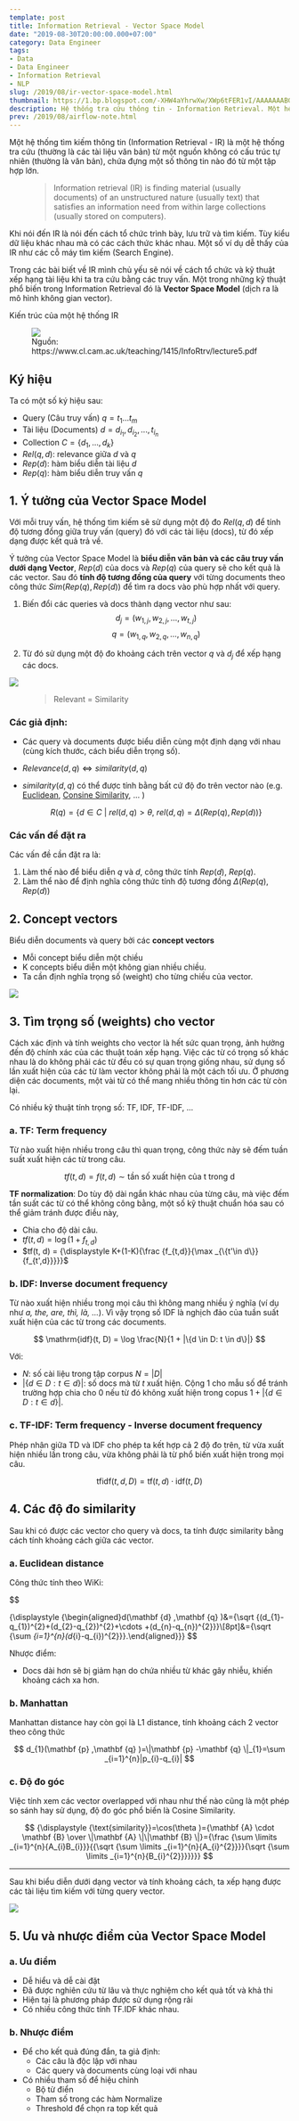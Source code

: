 ```yaml
---
template: post
title: Information Retrieval - Vector Space Model
date: "2019-08-30T20:00:00.000+07:00"
category: Data Engineer
tags:
- Data
- Data Engineer
- Information Retrieval
- NLP
slug: /2019/08/ir-vector-space-model.html
thumbnail: https://1.bp.blogspot.com/-XHW4aYhrwXw/XWp6tFER1vI/AAAAAAABGLc/AsRMlDpxMwAcoUFOjZMV1fK-0FfnZEmEwCLcBGAs/s1600/Screen%2BShot%2B2019-08-31%2Bat%2B8.48.04%2BPM.png
description: Hệ thống tra cứu thông tin - Information Retrieval. Một hệ thống tìm kiếm thông tin (Information Retrieval - IR) là một hệ thống tra cứu (thường là các tài liệu văn bản) từ một nguồn không có cấu trúc tự nhiên (thường là văn bản), chứa đựng một số thông tin nào đó từ một tập hợp lớn. Một trong những kỹ thuật phổ biến trong Information Retrieval đó là Vector Space Model. 
prev: /2019/08/airflow-note.html
---
```


Một hệ thống tìm kiếm thông tin (Information Retrieval - IR) là một hệ thống tra cứu (thường là các tài liệu văn bản) từ một nguồn không có cấu trúc tự nhiên (thường là văn bản), chứa đựng một số thông tin nào đó từ một tập hợp lớn. 


<figure>
	<blockquote>
		<p>Information retrieval (IR) is finding material (usually documents) of an unstructured nature (usually text) that satisfies an information need from within large collections (usually stored on computers).</p>
	</blockquote>
</figure>

Khi nói đến IR là nói đến cách tổ chức trình bày, lưu trữ và tìm kiếm. Tùy kiểu dữ liệu khác nhau mà có các cách thức khác nhau. Một số ví dụ dễ thấy của IR như các cỗ máy tìm kiếm (Search Engine). 

Trong các bài biết về IR mình chủ yếu sẽ nói về cách tổ chức và kỹ thuật xếp hạng tài liệu khi ta tra cứu bằng các truy vấn. Một trong những kỹ thuật phổ biến trong Information Retrieval đó là **Vector Space Model** (dịch ra là mô hình không gian vector).

Kiến trúc của một hệ thống IR

<figure>
  <img src="../../media/2019/ir-vector-space-model/IR-infra.png" />
  <figcaption>Nguồn: https://www.cl.cam.ac.uk/teaching/1415/InfoRtrv/lecture5.pdf</figcaption>
</figure>


## Ký hiệu

Ta có một số ký hiệu sau:
- Query (Câu truy vấn) $q = t_1 ... t_m$
- Tài liệu (Documents) $d = d_{i_1}, d_{i_2}, ..., t_{i_n}$
- Collection $C = \{d_1, ..., d_k\}$
- $Rel(q, d)$: relevance giữa $d$ và $q$
- $Rep(d)$: hàm biểu diễn tài liệu $d$
- $Rep(q)$: hàm biểu diễn truy vấn $q$


## 1. Ý tưởng của Vector Space Model

Với mỗi truy vấn, hệ thống tìm kiếm sẽ sử dụng một độ đo $Rel(q, d)$ để tính độ tương đồng giữa truy vấn (query) đó với các tài liệu (docs), từ đó xếp dạng được kết quả trả về.


Ý tưởng của Vector Space Model là **biểu diễn văn bản và các câu truy vấn dưới dạng Vector**, $Rep(d)$ của docs và $Rep(q)$ của query sẽ cho kết quả là các vector. Sau đó **tính độ tương đồng của query** với từng documents theo công thức $Sim(Rep(q), Rep(d))$ để tìm ra docs vào phù hợp nhất với query.

1. Biến đổi các queries và docs thành dạng vector như sau:
$$
d_j = ( w_{1,j} ,w_{2,j} , \dotsc ,w_{t,j} )
$$
$$
q = ( w_{1,q} ,w_{2,q} , \dotsc ,w_{n,q} )
$$

2. Từ đó sử dụng một độ đo khoảng cách trên vector $q$ và $d_j$ để xếp hạng các docs. 

![](../../media/2019/ir-vector-space-model/query-vs-docs.svg)


<figure>
	<blockquote>
		<p>Relevant = Similarity</p>
	</blockquote>
</figure>

### Các giả định:

 - Các query và documents được biểu diễn cùng một định dạng với nhau (cùng kích thước, cách biểu diễn trọng số).
 - $Relevance(d, q) \Leftrightarrow similarity(d, q)$

 - $similarity(d, q)$ có thể được tính bằng bất cứ độ đo trên vector nào (e.g. [Euclidean](https://en.wikipedia.org/wiki/Euclidean_vector#Dot_product), [Consine Similarity](https://en.wikipedia.org/wiki/Cosine_similarity), ... )

    $$
        R(q) = \{ d \in C\ |\ rel(d, q) > \theta,\ rel(d, q) = \Delta( Rep(q), Rep(d) ) \}
    $$



### Các vấn đề đặt ra 

Các vấn đề cần đặt ra là:
1. Làm thế nào để biểu diễn $q$ và $d$, công thức tính $Rep(d)$, $Rep(q)$.
2. Làm thể nào để định nghĩa công thức tính độ tương đồng $\Delta( Rep(q), Rep(d) )$

## 2. Concept vectors


Biểu diễn documents và query bởi các **concept vectors**
 - Mỗi concept biểu diễn một chiều
 - K concepts biểu diễn một không gian nhiều chiều.
 - Ta cần định nghĩa trọng số (weight) cho từng chiều của vector.

![](../../media/2019/ir-vector-space-model/concept-vector.svg)


## 3. Tìm trọng số (weights) cho vector

Cách xác định và tính weights cho vector là hết sức quan trọng, ảnh hưởng đến độ chính xác của các thuật toán xếp hạng. Việc các từ có trọng số khác nhau là do không phải các từ đều có sự quan trọng giống nhau, sử dụng số lần xuất hiện của các từ làm vector không phải là một cách tối ưu. Ở phương diện các documents, một vài từ có thể mang nhiều thông tin hơn các từ còn lại.

Có nhiều kỹ thuật tính trọng số: TF, IDF, TF-IDF, ...

### a. TF: Term frequency

Từ nào xuất hiện nhiều trong câu thì quan trọng, công thức này sẽ đếm tuần suất xuất hiện các từ trong câu.

$$
    tf(t, d) = f(t, d) \sim \text{tần số xuất hiện của t trong d}
$$

**TF normalization**: Do tùy độ dài ngắn khác nhau của từng câu, mà việc đếm tần suất các từ có thể không công bằng, một số kỹ thuật chuẩn hóa sau có thể giảm tránh được điều này, 
- Chia cho độ dài câu.
- $tf(t, d) = \log(1+f_{{t,d}})$
- $tf(t, d) = {\displaystyle K+(1-K){\frac {f_{t,d}}{\max _{\{t'\in d\}}{f_{t',d}}}}}$

### b. IDF: Inverse document frequency

Từ nào xuất hiện nhiều trong mọi câu thì không mang nhiều ý nghĩa (ví dụ như *a, the, are, thì, là, ...*). Vì vậy trọng số IDF là nghịch đảo của tuần suất xuất hiện của các từ trong các documents.

$$
 \mathrm{idf}(t, D) =  \log \frac{N}{1 + |\{d \in D: t \in d\}|}
$$

Với:
- $N$: số cài liệu trong tập corpus $N = {|D|}$
- $|\{d \in D: t \in d\}|$: số docs mà từ $t$ xuất hiện. Cộng 1 cho mẫu số để tránh trường hợp chia cho 0 nếu từ đó không xuất hiện trong copus $1 + |\{d \in D: t \in d\}|$.

### c. TF-IDF: Term frequency - Inverse document frequency

Phép nhân giữa TD và IDF cho phép ta kết hợp cả 2 độ đo trên, từ vừa xuất hiện nhiều lần trong câu, vừa không phải là từ phổ biến xuất hiện trong mọi câu.

$$
    {\displaystyle \mathrm {tfidf} (t,d,D)=\mathrm {tf} (t,d)\cdot \mathrm {idf} (t,D)}
$$

## 4. Các độ đo similarity

Sau khi có được các vector cho query và docs, ta tính được similarity bằng cách tính khoảng cách giữa các vector.

### a. Euclidean distance

Công thức tính theo WiKi:

$$

{\displaystyle {\begin{aligned}d(\mathbf {d} ,\mathbf {q} )&={\sqrt {(d_{1}-q_{1})^{2}+(d_{2}-q_{2})^{2}+\cdots +(d_{n}-q_{n})^{2}}}\\[8pt]&={\sqrt {\sum _{i=1}^{n}(d_{i}-q_{i})^{2}}}.\end{aligned}}}
$$

Nhược điểm:
- Docs dài hơn sẽ bị giảm hạn do chứa nhiều từ khác gây nhiễu, khiến khoảng cách xa hơn.

### b. Manhattan

Manhattan distance hay còn gọi là L1 distance, tính khoảng cách 2 vector theo công thức

$$
    d_{1}(\mathbf {p} ,\mathbf {q} )=\|\mathbf {p} -\mathbf {q} \|_{1}=\sum _{i=1}^{n}|p_{i}-q_{i}|
$$



### c. Độ đo góc 

Việc tính xem các vector overlapped với nhau như thế nào cũng là một phép so sánh hay sử dụng, độ đo góc phổ biến là Cosine Similarity.

$$
{\displaystyle {\text{similarity}}=\cos(\theta )={\mathbf {A} \cdot \mathbf {B}  \over \|\mathbf {A} \|\|\mathbf {B} \|}={\frac {\sum \limits _{i=1}^{n}{A_{i}B_{i}}}{{\sqrt {\sum \limits _{i=1}^{n}{A_{i}^{2}}}}{\sqrt {\sum \limits _{i=1}^{n}{B_{i}^{2}}}}}}}
$$


-----

Sau khi biểu diễn dưới dạng vector và tính khoảng cách, ta xếp hạng được các tài liệu tìm kiếm với từng query vector.

![](../../media/2019/ir-vector-space-model/query-vs-docs-sorted.svg)


## 5. Ưu và nhược điểm của Vector Space Model

### a. Ưu điểm

- Dễ hiểu và dễ cài đặt
- Đã được nghiên cứu từ lâu và thực nghiệm cho kết quả tốt và khả thi
- Hiện tại là phương pháp được sử dụng rộng rãi
- Có nhiều công thức tính TF.IDF khác nhau.

### b. Nhược điểm


- Để cho kết quả đúng đắn, ta giả định:
    - Các câu là độc lập với nhau
    - Các query và documents cùng loại với nhau
- Có nhiều tham số để hiệu chỉnh
    - Bộ từ điển 
    - Tham số trong các hàm Normalize
    - Threshold để chọn ra top kết quả